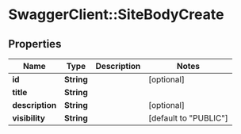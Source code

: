# SwaggerClient::SiteBodyCreate

## Properties
Name | Type | Description | Notes
------------ | ------------- | ------------- | -------------
**id** | **String** |  | [optional] 
**title** | **String** |  | 
**description** | **String** |  | [optional] 
**visibility** | **String** |  | [default to &quot;PUBLIC&quot;]


